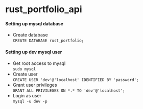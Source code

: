 # rust_portfolio_api

#### Setting up mysql database
- Create database <br />
`CREATE DATABASE rust_portfolio;`

#### Setting up dev mysql user
- Get root access to mysql <br />
`sudo mysql`
- Create user <br />
`CREATE USER 'dev'@'localhost' IDENTIFIED BY 'password';`
- Grant user privileges <br />
`GRANT ALL PRIVILEGES ON *.* TO 'dev'@'localhost';`
- Login as user <br />
`mysql -u dev -p`
